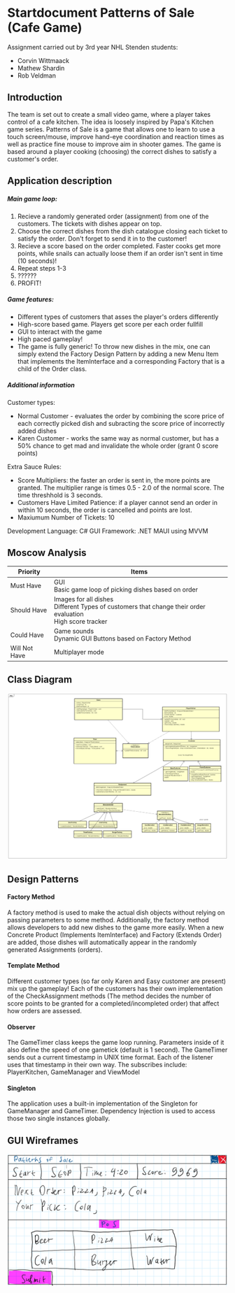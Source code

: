 # Startdocument Patterns of Sale (Cafe Game)
Assignment carried out by 3rd year NHL Stenden students:
* Corvin Wittmaack
* Mathew Shardin
* Rob Veldman
## Introduction
The team is set out to create a small video game, where a player takes control of a cafe kitchen. The idea is loosely inspired by Papa's Kitchen game series. Patterns of Sale is a game that allows one to learn to use a touch screen/mouse, improve hand-eye coordination and reaction times as well as practice fine mouse to improve aim in shooter games. 
The game is based around a player cooking (choosing) the correct dishes to satisfy a customer's order.
## Application description
##### Main game loop:
1. Recieve a randomly generated order (assignment) from one of the customers. The tickets with dishes appear on top.
2. Choose the correct dishes from the dish catalogue closing each ticket to satisfy the order. Don't forget to send it in to the customer!
3. Recieve a score based on the order completed. Faster cooks get more points, while snails can actually loose them if an order isn't sent in time (10 seconds)!
4. Repeat steps 1-3
5. ??????
6. PROFIT!

##### Game features:
* Different types of customers that asses the player's orders differently
* High-score based game. Players get score per each order fullfill
* GUI to interact with the game
* High paced gameplay!
* The game is fully generic! To throw new dishes in the mix, one can simply extend the Factory Design Pattern by adding a new Menu Item that implements the ItemInterface and a corresponding Factory that is a child of the Order class.

##### Additional information
Customer types:
* Normal Customer - evaluates the order by combining the score price of each correctly picked dish and subracting the score price of incorrectly added dishes
* Karen Customer - works the same way as normal customer, but has a 50% chance to get mad and invalidate the whole order (grant 0 score points)

Extra Sauce Rules:
* Score Multipliers: the faster an order is sent in, the more points are granted. The multiplier range is times 0.5 - 2.0 of the normal score. The time threshhold is 3 seconds.
* Customers Have Limited Patience: if a player cannot send an order in within 10 seconds, the order is cancelled and points are lost.
* Maxiumum Number of Tickets: 10

Development Language: C#
GUI Framework: .NET MAUI using MVVM


## Moscow Analysis
| **Priority**  | **Items**                                                                                                                |
|---------------|--------------------------------------------------------------------------------------------------------------------------|
| Must Have     | GUI <br> Basic game loop of picking dishes based on order <br>                                                           |
| Should Have   | Images for all dishes <br> Different Types of customers that change their order evaluation <br> High score tracker <br>  |
| Could Have    | Game sounds <br> Dynamic GUI Buttons based on Factory Method <br>                                                                                                         |
| Will Not Have | Multiplayer mode <br>                                                                                                    |


## Class Diagram
![Class Diagram](PatternsOfSale_UML.png "Version 2.0 Class Diagram")

## Design Patterns

#### Factory Method
A factory method is used to make the actual dish objects without relying on passing parameters to some method. Additionally, the factory method allows developers to add new dishes to the game more easily. When a new Concrete Product (Implements ItemInterface) and Factory (Extends Order) are added, those dishes will automatically appear in the randomly generated Assignments (orders).
#### Template Method
Different customer types (so far only Karen and Easy customer are present) mix up the gameplay! Each of the customers has their own implementation of the CheckAssignment methods (The method decides the number of score points to be granted for a completed/incompleted order) that affect how orders are assessed.
#### Observer
The GameTimer class keeps the game loop running. Parameters inside of it also define the speed of one gametick (default is 1 second). The GameTimer sends out a current timestamp in UNIX time format. Each of the listener uses that timestamp in their own way.
The subscribes include: PlayerKitchen, GameManager and ViewModel
#### Singleton
The application uses a built-in implementation of the Singleton for GameManager and GameTimer. Dependency Injection is used to access those two single instances globally.

## GUI Wireframes
![Wireframe](Wireframe_sketch.png "Hand-sketched GUI frame")




